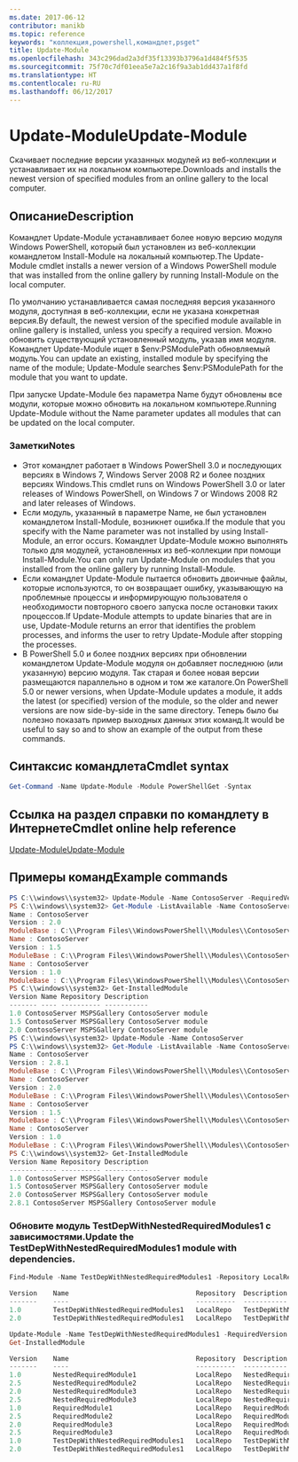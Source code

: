 ```yaml
---
ms.date: 2017-06-12
contributor: manikb
ms.topic: reference
keywords: "коллекция,powershell,командлет,psget"
title: Update-Module
ms.openlocfilehash: 343c296dad2a3df35f13393b3796a1d484f5f535
ms.sourcegitcommit: 75f70c7df01eea5e7a2c16f9a3ab1dd437a1f8fd
ms.translationtype: HT
ms.contentlocale: ru-RU
ms.lasthandoff: 06/12/2017
---
```

# <a name="update-module"></a><span data-ttu-id="48664-103">Update-Module</span><span class="sxs-lookup"><span data-stu-id="48664-103">Update-Module</span></span>

<span data-ttu-id="48664-104">Скачивает последние версии указанных модулей из веб-коллекции и устанавливает их на локальном компьютере.</span><span class="sxs-lookup"><span data-stu-id="48664-104">Downloads and installs the newest version of specified modules from an online gallery to the local computer.</span></span>

## <a name="description"></a><span data-ttu-id="48664-105">Описание</span><span class="sxs-lookup"><span data-stu-id="48664-105">Description</span></span>

<span data-ttu-id="48664-106">Командлет Update-Module устанавливает более новую версию модуля Windows PowerShell, который был установлен из веб-коллекции командлетом Install-Module на локальный компьютер.</span><span class="sxs-lookup"><span data-stu-id="48664-106">The Update-Module cmdlet installs a newer version of a Windows PowerShell module that was installed from the online gallery by running Install-Module on the local computer.</span></span>

<span data-ttu-id="48664-107">По умолчанию устанавливается самая последняя версия указанного модуля, доступная в веб-коллекции, если не указана конкретная версия.</span><span class="sxs-lookup"><span data-stu-id="48664-107">By default, the newest version of the specified module available in online gallery is installed, unless you specify a required version.</span></span> <span data-ttu-id="48664-108">Можно обновить существующий установленный модуль, указав имя модуля. Командлет Update-Module ищет в $env:PSModulePath обновляемый модуль.</span><span class="sxs-lookup"><span data-stu-id="48664-108">You can update an existing, installed module by specifying the name of the module; Update-Module searches $env:PSModulePath for the module that you want to update.</span></span>

<span data-ttu-id="48664-109">При запуске Update-Module без параметра Name будут обновлены все модули, которые можно обновить на локальном компьютере.</span><span class="sxs-lookup"><span data-stu-id="48664-109">Running Update-Module without the Name parameter updates all modules that can be updated on the local computer.</span></span>

### <a name="notes"></a><span data-ttu-id="48664-110">Заметки</span><span class="sxs-lookup"><span data-stu-id="48664-110">Notes</span></span>

- <span data-ttu-id="48664-111">Этот командлет работает в Windows PowerShell 3.0 и последующих версиях в Windows 7, Windows Server 2008 R2 и более поздних версиях Windows.</span><span class="sxs-lookup"><span data-stu-id="48664-111">This cmdlet runs on Windows PowerShell 3.0 or later releases of Windows PowerShell, on Windows 7 or Windows 2008 R2 and later releases of Windows.</span></span>
- <span data-ttu-id="48664-112">Если модуль, указанный в параметре Name, не был установлен командлетом Install-Module, возникнет ошибка.</span><span class="sxs-lookup"><span data-stu-id="48664-112">If the module that you specify with the Name parameter was not installed by using Install-Module, an error occurs.</span></span> <span data-ttu-id="48664-113">Командлет Update-Module можно выполнять только для модулей, установленных из веб-коллекции при помощи Install-Module.</span><span class="sxs-lookup"><span data-stu-id="48664-113">You can only run Update-Module on modules that you installed from the online gallery by running Install-Module.</span></span>
- <span data-ttu-id="48664-114">Если командлет Update-Module пытается обновить двоичные файлы, которые используются, то он возвращает ошибку, указывающую на проблемные процессы и информирующую пользователя о необходимости повторного своего запуска после остановки таких процессов.</span><span class="sxs-lookup"><span data-stu-id="48664-114">If Update-Module attempts to update binaries that are in use, Update-Module returns an error that identifies the problem processes, and informs the user to retry Update-Module after stopping the processes.</span></span>
- <span data-ttu-id="48664-115">В PowerShell 5.0 и более поздних версиях при обновлении командлетом Update-Module модуля он добавляет последнюю (или указанную) версию модуля. Так старая и более новая версии размещаются параллельно в одном и том же каталоге.</span><span class="sxs-lookup"><span data-stu-id="48664-115">On PowerShell 5.0 or newer versions, when Update-Module updates a module, it adds the latest (or specified) version of the module, so the older and newer versions are now side-by-side in the same directory.</span></span> <span data-ttu-id="48664-116">Теперь было бы полезно показать пример выходных данных этих команд.</span><span class="sxs-lookup"><span data-stu-id="48664-116">It would be useful to say so and to show an example of the output from these commands.</span></span>


## <a name="cmdlet-syntax"></a><span data-ttu-id="48664-117">Синтаксис командлета</span><span class="sxs-lookup"><span data-stu-id="48664-117">Cmdlet syntax</span></span>
```powershell
Get-Command -Name Update-Module -Module PowerShellGet -Syntax
```

## <a name="cmdlet-online-help-reference"></a><span data-ttu-id="48664-118">Ссылка на раздел справки по командлету в Интернете</span><span class="sxs-lookup"><span data-stu-id="48664-118">Cmdlet online help reference</span></span>

[<span data-ttu-id="48664-119">Update-Module</span><span class="sxs-lookup"><span data-stu-id="48664-119">Update-Module</span></span>](http://go.microsoft.com/fwlink/?LinkID=398576)


## <a name="example-commands"></a><span data-ttu-id="48664-120">Примеры команд</span><span class="sxs-lookup"><span data-stu-id="48664-120">Example commands</span></span>

```powershell
PS C:\\windows\\system32> Update-Module -Name ContosoServer -RequiredVersion 1.5
PS C:\\windows\\system32> Get-Module -ListAvailable -Name ContosoServer | Format-List Name,Version,ModuleBase
Name : ContosoServer
Version : 2.0
ModuleBase : C:\\Program Files\\WindowsPowerShell\\Modules\\ContosoServer\\2.0
Name : ContosoServer
Version : 1.5
ModuleBase : C:\\Program Files\\WindowsPowerShell\\Modules\\ContosoServer\\1.5
Name : ContosoServer
Version : 1.0
ModuleBase : C:\\Program Files\\WindowsPowerShell\\Modules\\ContosoServer\\1.0
PS C:\\windows\\system32> Get-InstalledModule
Version Name Repository Description
------- ---- ---------- -----------
1.0 ContosoServer MSPSGallery ContosoServer module
1.5 ContosoServer MSPSGallery ContosoServer module
2.0 ContosoServer MSPSGallery ContosoServer module
PS C:\\windows\\system32> Update-Module -Name ContosoServer
PS C:\\windows\\system32> Get-Module -ListAvailable -Name ContosoServer | Format-List Name,Version,ModuleBase
Name : ContosoServer
Version : 2.8.1
ModuleBase : C:\\Program Files\\WindowsPowerShell\\Modules\\ContosoServer\\2.8.1
Name : ContosoServer
Version : 2.0
ModuleBase : C:\\Program Files\\WindowsPowerShell\\Modules\\ContosoServer\\2.0
Name : ContosoServer
Version : 1.5
ModuleBase : C:\\Program Files\\WindowsPowerShell\\Modules\\ContosoServer\\1.5
Name : ContosoServer
Version : 1.0
ModuleBase : C:\\Program Files\\WindowsPowerShell\\Modules\\ContosoServer\\1.0
PS C:\\windows\\system32> Get-InstalledModule
Version Name Repository Description
------- ---- ---------- -----------
1.0 ContosoServer MSPSGallery ContosoServer module
1.5 ContosoServer MSPSGallery ContosoServer module
2.0 ContosoServer MSPSGallery ContosoServer module
2.8.1 ContosoServer MSPSGallery ContosoServer module
```


###  <a name="update-the-testdepwithnestedrequiredmodules1-module-with-dependencies"></a><span data-ttu-id="48664-121">Обновите модуль TestDepWithNestedRequiredModules1 с зависимостями.</span><span class="sxs-lookup"><span data-stu-id="48664-121">Update the TestDepWithNestedRequiredModules1 module with dependencies.</span></span>
```powershell
Find-Module -Name TestDepWithNestedRequiredModules1 -Repository LocalRepo -AllVersions

Version    Name                                Repository  Description
-------    ----                                ----------  -----------
1.0        TestDepWithNestedRequiredModules1   LocalRepo   TestDepWithNestedRequiredModules1 module
2.0        TestDepWithNestedRequiredModules1   LocalRepo   TestDepWithNestedRequiredModules1 module

Update-Module -Name TestDepWithNestedRequiredModules1 -RequiredVersion 2.0
Get-InstalledModule

Version    Name                                Repository  Description
-------    ----                                ----------  -----------
1.0        NestedRequiredModule1               LocalRepo   NestedRequiredModule1 module
2.5        NestedRequiredModule2               LocalRepo   NestedRequiredModule2 module
2.0        NestedRequiredModule3               LocalRepo   NestedRequiredModule3 module
2.5        NestedRequiredModule3               LocalRepo   NestedRequiredModule3 module
1.0        RequiredModule1                     LocalRepo   RequiredModule1 module
2.5        RequiredModule2                     LocalRepo   RequiredModule2 module
2.0        RequiredModule3                     LocalRepo   RequiredModule3 module
2.5        RequiredModule3                     LocalRepo   RequiredModule3 module
1.0        TestDepWithNestedRequiredModules1   LocalRepo   TestDepWithNestedRequiredModules1 module
2.0        TestDepWithNestedRequiredModules1   LocalRepo   TestDepWithNestedRequiredModules1 module
```

